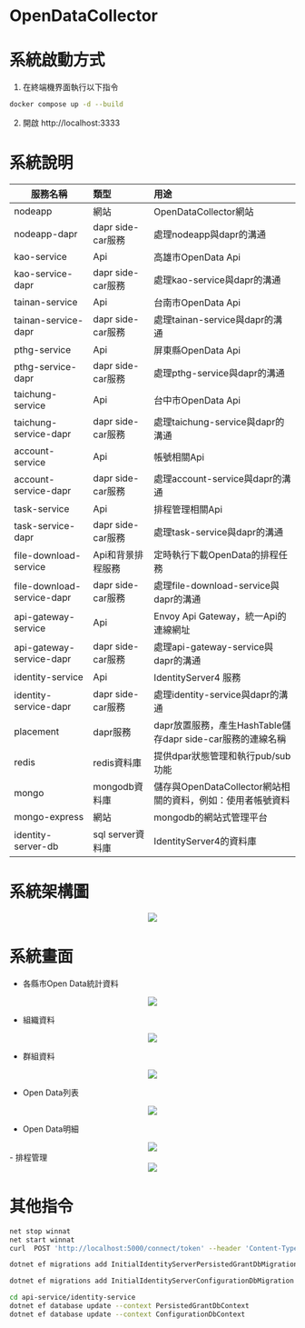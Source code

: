 # OpenDataCollector

# 系統啟動方式
1. 在終端機界面執行以下指令
```Bash
docker compose up -d --build
```
2. 開啟 http://localhost:3333

# 系統說明
| 服務名稱                   | 類型              | 用途                                                        |
| -------------------------- | :---------------- | :---------------------------------------------------------- |
| nodeapp                    | 網站              | OpenDataCollector網站                                       |
| nodeapp-dapr               | dapr side-car服務 | 處理nodeapp與dapr的溝通                                     |
| kao-service                | Api               | 高雄市OpenData Api                                          |
| kao-service-dapr           | dapr side-car服務 | 處理kao-service與dapr的溝通                                 |
| tainan-service             | Api               | 台南市OpenData Api                                          |
| tainan-service-dapr        | dapr side-car服務 | 處理tainan-service與dapr的溝通                              |
| pthg-service               | Api               | 屏東縣OpenData Api                                          |
| pthg-service-dapr          | dapr side-car服務 | 處理pthg-service與dapr的溝通                                |
| taichung-service           | Api               | 台中市OpenData Api                                          |
| taichung-service-dapr      | dapr side-car服務 | 處理taichung-service與dapr的溝通                            |
| account-service            | Api               | 帳號相關Api                                                 |
| account-service-dapr       | dapr side-car服務 | 處理account-service與dapr的溝通                             |
| task-service               | Api               | 排程管理相關Api                                             |
| task-service-dapr          | dapr side-car服務 | 處理task-service與dapr的溝通                                |
| file-download-service      | Api和背景排程服務 | 定時執行下載OpenData的排程任務                              |
| file-download-service-dapr | dapr side-car服務 | 處理file-download-service與dapr的溝通                       |
| api-gateway-service        | Api               | Envoy Api Gateway，統一Api的連線網址                        |
| api-gateway-service-dapr   | dapr side-car服務 | 處理api-gateway-service與dapr的溝通                         |
| identity-service           | Api               | IdentityServer4 服務                                        |
| identity-service-dapr      | dapr side-car服務 | 處理identity-service與dapr的溝通                            |
| placement                  | dapr服務          | dapr放置服務，產生HashTable儲存dapr side-car服務的連線名稱  |
| redis                      | redis資料庫       | 提供dpar狀態管理和執行pub/sub功能                           |
| mongo                      | mongodb資料庫     | 儲存與OpenDataCollector網站相關的資料，例如：使用者帳號資料 |
| mongo-express              | 網站              | mongodb的網站式管理平台                                     |
| identity-server-db         | sql server資料庫  | IdentityServer4的資料庫                                     |
# 系統架構圖

<center><img src="https://github.com/Benknightdark/OpenDataCollector/blob/main/screenshot/System2.png?raw=true" />
</center>

# 系統畫面
- 各縣市Open Data統計資料
<center><img src="https://github.com/Benknightdark/OpenDataCollector/blob/main/screenshot/1.png?raw=true" />
</center>

- 組織資料
<center><img src="https://github.com/Benknightdark/OpenDataCollector/blob/main/screenshot/2.png?raw=true" />
</center>

- 群組資料
<center><img src="https://github.com/Benknightdark/OpenDataCollector/blob/main/screenshot/3.png?raw=true" />
</center>

- Open Data列表
<center><img src="https://github.com/Benknightdark/OpenDataCollector/blob/main/screenshot/4.png?raw=true" />
</center>

- Open Data明細
<center><img src="https://github.com/Benknightdark/OpenDataCollector/blob/main/screenshot/5.png?raw=true" />
</center>
- 排程管理
<center><img src="https://github.com/Benknightdark/OpenDataCollector/blob/main/screenshot/6.png?raw=true" />
</center>


# 其他指令
``` Bash
net stop winnat
net start winnat
curl  POST 'http://localhost:5000/connect/token' --header 'Content-Type: application/x-www-form-urlencoded' --data-urlencode 'client_id=client' --data-urlencode 'client_secret=secret' --data-urlencode 'scope=api1' --data-urlencode 'grant_type=client_credentials'

dotnet ef migrations add InitialIdentityServerPersistedGrantDbMigration -c PersistedGrantDbContext -o Data/Migrations/IdentityServer/PersistedGrantDb

dotnet ef migrations add InitialIdentityServerConfigurationDbMigration -c ConfigurationDbContext -o Data/Migrations/IdentityServer/ConfigurationDb

cd api-service/identity-service
dotnet ef database update --context PersistedGrantDbContext
dotnet ef database update --context ConfigurationDbContext
```
